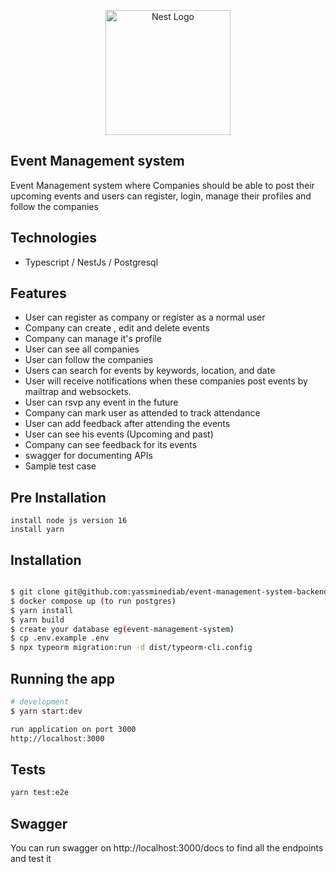 <p align="center">
  <a href="http://nestjs.com/" target="blank"><img src="https://nestjs.com/img/logo-small.svg" width="200" alt="Nest Logo" /></a>
</p>

[circleci-image]: https://img.shields.io/circleci/build/github/nestjs/nest/master?token=abc123def456
[circleci-url]: https://circleci.com/gh/nestjs/nest

## Event Management system 
Event Management system where Companies should be able to post their upcoming events and users can register, login, manage their profiles and follow the companies

## Technologies
- Typescript / NestJs / Postgresql

## Features
- User can register as company or register as a normal user
- Company can create , edit and delete events 
- Company can manage it's profile
- User can see all companies 
- User can follow the companies
- Users can search for events by keywords, location, and date 
- User will receive notifications when these companies post events by mailtrap and websockets. 
- User can rsvp any event in the future
- Company can mark user as attended to track attendance 
- User can add feedback after attending the events
- User can see his events (Upcoming and past)
- Company can see feedback for its events
- swagger for documenting APIs
- Sample test case 


## Pre Installation
```preinstall
install node js version 16
install yarn
```


## Installation
```bash

$ git clone git@github.com:yassminediab/event-management-system-backend.git
$ docker compose up (to run postgres)
$ yarn install
$ yarn build
$ create your database eg(event-management-system)
$ cp .env.example .env
$ npx typeorm migration:run -d dist/typeorm-cli.config
```

## Running the app

```bash
# development
$ yarn start:dev

run application on port 3000
http://localhost:3000
```

## Tests

```bash
yarn test:e2e
```

## Swagger
You can run swagger on http://localhost:3000/docs to find all the endpoints and test it
